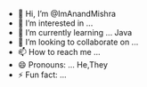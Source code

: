 - 👋 Hi, I’m @ImAnandMishra
- 👀 I’m interested in ...
- 🌱 I’m currently learning ... Java
- 💞️ I’m looking to collaborate on ...
- 📫 How to reach me ...
- 😄 Pronouns: ... He,They
- ⚡ Fun fact: ...

<!---
ImAnandMishra/ImAnandMishra is a ✨ special ✨ repository because its `README.md` (this file) appears on your GitHub profile.
You can click the Preview link to take a look at your changes.
--->
